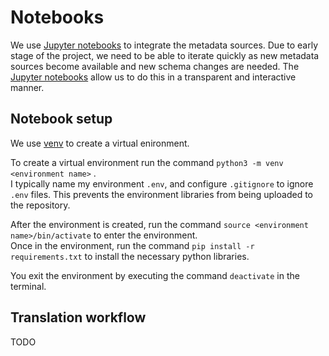 
# Notebooks
We use [Jupyter notebooks](https://github.com/microbiomedata/nmdc-metadata/tree/master/metadata-translation/notebooks) to integrate the metadata sources. Due to early stage of the project, we need to be able to iterate quickly as new metadata sources become available and new schema changes are needed. The [Jupyter notebooks](https://github.com/microbiomedata/nmdc-metadata/tree/master/metadata-translation/notebooks) allow us to do this in a transparent and interactive manner. 

## Notebook setup
We use [venv](https://docs.python.org/3/tutorial/venv.html) to create a virtual enironment.  

To create a virtual environment run the command `python3 -m venv <environment name>`  .  
I typically name my environment `.env`, and configure `.gitignore` to ignore `.env` files. This prevents the environment libraries from being uploaded to the repository.  

After the environment is created, run the command `source <environment name>/bin/activate` to enter the environment.  
Once in the environment, run the command `pip install -r requirements.txt` to install the necessary python libraries.

You exit the environment by executing the command `deactivate` in the terminal.

## Translation workflow

TODO